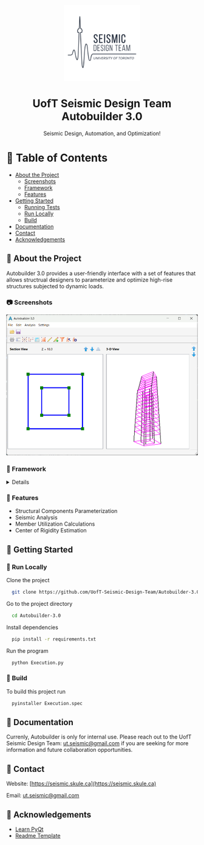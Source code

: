 <div align="center">

  <img src="assets/logo.png" alt="logo" width="200" height="auto" />
  <h1>UofT Seismic Design Team Autobuilder 3.0</h1>
  
  <p>
    Seismic Design, Automation, and Optimization!
  </p>
</div>

<!-- Table of Contents -->
# :notebook_with_decorative_cover: Table of Contents

- [About the Project](#star2-about-the-project)
  * [Screenshots](#camera-screenshots)
  * [Framework](#space_invader-tech-stack)
  * [Features](#dart-features)
- [Getting Started](#toolbox-getting-started)
  * [Running Tests](#test_tube-running-tests)
  * [Run Locally](#running-run-locally)
  * [Build](#triangular_flag_on_post-build)
- [Documentation](#book-Documentation)
- [Contact](#handshake-contact)
- [Acknowledgements](#gem-acknowledgements)

<!-- About the Project -->
## :star2: About the Project

Autobuilder 3.0 provides a user-friendly interface with a set of features that allows structrual designers to parameterize and optimize high-rise structures subjected to dynamic loads.

<!-- User Interface -->
### :camera: Screenshots

<div align="center"> 
  <img src="assets/Autobuilder-MainWindow.png" alt="screenshot" />
</div>

<!-- TechStack -->
### :space_invader: Framework

<details>
  <ul>
    <li><a href="https://www.qt.io/qt-for-python">PyQt5</a></li>
    <li><a href="https://wiki.csiamerica.com/display/kb/OAPI">SAP2000 OAPI</a></li>
  </ul>
</details>

<!-- Features -->
### :dart: Features

- Structural Components Parameterization
- Seismic Analysis
- Member Utilization Calculations
- Center of Rigidity Estimation

<!-- Getting Started -->
## 	:toolbox: Getting Started

<!-- Run Locally -->
### :running: Run Locally

Clone the project

```bash
  git clone https://github.com/UofT-Seismic-Design-Team/Autobuilder-3.0.git
```

Go to the project directory

```bash
  cd Autobuilder-3.0
```

Install dependencies

```bash
  pip install -r requirements.txt
```

Run the program

```bash
  python Execution.py
```

<!-- Build -->
### :triangular_flag_on_post: Build

To build this project run

```bash
  pyinstaller Execution.spec
```

<!-- Documentation -->

## :book: Documentation
Currenly, Autobuilder is only for internal use. Please reach out to the UofT Seismic Design Team: ut.seismic@gmail.com if you are seeking for more information and future collaboration opportunities.

<!-- Contact -->
## :handshake: Contact

Website: [https://seismic.skule.ca](https://seismic.skule.ca)

Email: [ut.seismic@gmail.com](mailto:ut.seismic@gmail.com)

<!-- Acknowledgments -->
## :gem: Acknowledgements

 - [Learn PyQt](https://www.learnpyqt.com/)
 - [Readme Template](https://github.com/othneildrew/Best-README-Template)
